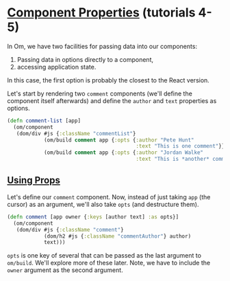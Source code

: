 # [Component Properties](http://facebook.github.io/react/docs/tutorial.html#component-properties) (tutorials 4-5)

In Om, we have two facilities for passing data into our components:

1. Passing data in options directly to a component,
2. accessing application state.

In this case, the first option is probably the closest to the React
version.

Let's start by rendering two `comment` components (we'll define the
component itself afterwards) and define the `author` and `text`
properties as options.

```clojure
(defn comment-list [app]
  (om/component
   (dom/div #js {:className "commentList"}
            (om/build comment app {:opts {:author "Pete Hunt"
                                          :text "This is one comment"}})
            (om/build comment app {:opts {:author "Jordan Walke"
                                          :text "This is *another* comment"}}))))
```

## [Using Props](http://facebook.github.io/react/docs/tutorial.html#using-props)

Let's define our `comment` component. Now, instead of just taking
`app` (the cursor) as an argument, we'll also take `opts` (and
destructure them).

```clojure
(defn comment [app owner {:keys [author text] :as opts}]
  (om/component
   (dom/div #js {:className "comment"}
            (dom/h2 #js {:className "commentAuthor"} author)
            text)))
```

`opts` is one key of several that can be passed as the last argument
to `om/build`. We'll explore more of these later. Note, we have to
include the `owner` argument as the second argument.
